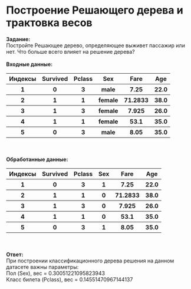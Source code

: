 # Построение Решающего дерева и трактовка весов
**Задание:**<br>
Постройте Решающее дерево, определяющее выживет пассажир или нет. Что больше всего влияет на решение дерева?<br><br>
**Входные данные:**
<br><table><tr><th>Индексы</th><th>Survived</th><th>Pclass</th><th>Sex</th><th>Fare</th><th>Age</th></tr><tr><th>1</th><th>0</th><th>3</th><th>male</th><th>7.25</th><th>22.0</th></tr><tr><th>2</th><th>1</th><th>1</th><th>female</th><th>71.2833</th><th>38.0</th></tr><tr><th>3</th><th>1</th><th>3</th><th>female</th><th>7.925</th><th>26.0</th></tr><tr><th>4</th><th>1</th><th>1</th><th>female</th><th>53.1</th><th>35.0</th></tr><tr><th>5</th><th>0</th><th>3</th><th>male</th><th>8.05</th><th>35.0</th></tr></table><br><br>
**Обработанные данные:**
<br><table><tr><th>Индексы</th><th>Survived</th><th>Pclass</th><th>Sex</th><th>Fare</th><th>Age</th></tr><tr><th>1</th><th>0</th><th>3</th><th>1</th><th>7.25</th><th>22.0</th></tr><tr><th>2</th><th>1</th><th>1</th><th>0</th><th>71.2833</th><th>38.0</th></tr><tr><th>3</th><th>1</th><th>3</th><th>0</th><th>7.925</th><th>26.0</th></tr><tr><th>4</th><th>1</th><th>1</th><th>0</th><th>53.1</th><th>35.0</th></tr><tr><th>5</th><th>0</th><th>3</th><th>1</th><th>8.05</th><th>35.0</th></tr></table><br><br>
**Ответ:**<br>
При построении классификационного дерева решения на данном датасете важны параметры:<br>Пол (Sex), вес = 0.30051221095823943<br>Класс билета (Pclass), вес = 0.14551470967144137<br><br>